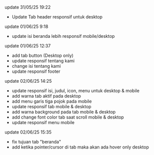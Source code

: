 update 31/05/25 19:22
- Update Tab header responsif untuk desktop

update 01/06/25 9:18
- update isi beranda lebih responsif mobile/desktop

update 01/06/25 12:37
- add tab button (Desktop only)
- update responsif tentang kami
- change isi tentang kami
- update responsif footer

update 02/06/25 14:25
- update responsif isi, judul, icon, menu untuk desktop & mobile
- add warna tab aktif pada desktop
- add menu garis tiga pojok pada mobile
- update responsif tab mobile & desktop
- add warna background pada tab mobile & desktop
- add change font color tab saat scroll mobile & desktop
- update responsif menu mobile

update 02/06/25 15:35
- fix tujuan tab "beranda"
- add ketika pointer/cursor di tab maka akan ada hover only desktop